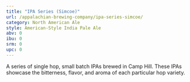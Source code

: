 ```yaml
---
title: "IPA Series (Simcoe)"
url: /appalachian-brewing-company/ipa-series-simcoe/
category: North American Ale
style: American-Style India Pale Ale
abv: 0
ibu: 0
srm: 0
upc: 0
---
```

A series of single hop, small batch IPAs brewed in Camp Hill. These IPAs showcase the bitterness, flavor, and aroma of each particular hop variety.
